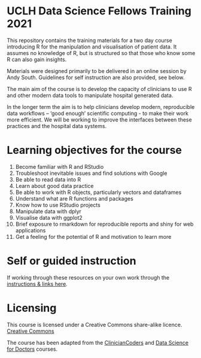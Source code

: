 # UCLH Data Science Fellows Training 2021


This repository contains the training materials for a two day course introducing R for the manipulation and visualisation of patient data. It assumes no knowledge of R, but is structured so that those who know some R can also gain insights.


Materials were designed primarily to be delivered in an online session by Andy South. Guidelines for self instruction are also provided, see below.   

The main aim of the course is to develop the capacity of clinicians to use R and other modern data tools to manipulate hospital generated data. 


In the longer term the aim is to help clinicians develop modern, reproducible data workflows – ‘good enough’ scientific computing - to make their work more efficient. We will be working to improve the interfaces between these practices and the hospital data systems.

# Learning objectives for the course

1. Become familiar with R and RStudio
1. Troubleshoot inevitable issues and find solutions with Google 
1. Be able to read data into R
1. Learn about good data practice
1. Be able to work with R objects, particularly vectors and dataframes
1. Understand what are R functions and packages
1. Know how to use RStudio projects
1. Manipulate data with dplyr
1. Visualise data with ggplot2
1. Brief exposure to rmarkdown for reproducible reports and shiny for web applications 
1. Get a feeling for the potential of R and motivation to learn more


# Self or guided instruction

If working through these resources on your own work through the [instructions & links here](https://github.com/uclh-criu/learning-datascience/blob/master/Instructions/03-instructions-if-self-guided.md).


# Licensing
This course is licensed under a Creative Commons share-alike licence. 
[Creative Commons](https://creativecommons.org/licenses/by-sa/4.0/)

The course has been adapted from the [ClinicianCoders](https://github.com/datascibc/ClinicianCoders) and [Data Science for Doctors](https://github.com/datascibc/Data-Science-for-Docs) courses.




